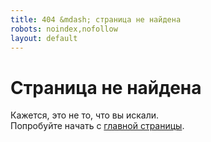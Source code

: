 ```yaml
---
title: 404 &mdash; страница не найдена
robots: noindex,nofollow
layout: default
---
```


<div class="vertical-center text-center">
  <div class="container">
	<i class="fa fa-search-minus fa-5x text-primary" style="opacity: 0.3"></i>
    <h1>Страница не найдена</h1>
	<p>Кажется, это не то, что вы искали.<br>Попробуйте начать с <a href="/">главной страницы</a>.</p>
  </div>
</div>